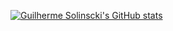 [![Guilherme Solinscki's GitHub stats](https://github-readme-stats.vercel.app/api?username=guilhermeslk&theme=cobalt)](https://github.com/anuraghazra/github-readme-stats)
